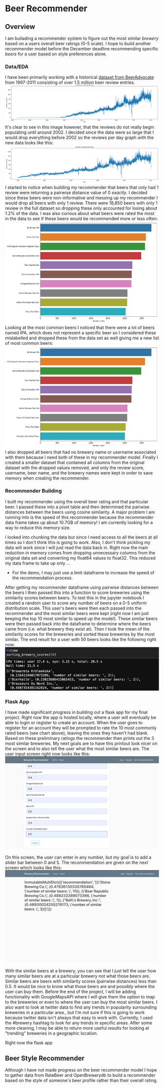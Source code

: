 # Beer Recommender

## Overview
I am builading a recommender system to figure out the most similar <em>brewery</em> based on a users overall beer ratings (0-5 scale). I hope to build another recommender model before the December deadline recommending specific <em>beers</em> for a user based on style preferences alone.

### Data/EDA
I have been primarily working with a historical [dataset from BeerAdvocate](https://www.kaggle.com/rdoume/beerreviews) from 1997-2011 consisting of over 1.5 million beer review entries.
![](images/beer_reviews_day.png)
It's clear to see in this image however, that the reviews do not really begin populating until around 2002. I decided since the data were so large that I would drop everything before 2002 so the reviews per day graph with the new data looks like this:
![](images/beer_reviews_day_short.png)
I started to notice when building my recommender that beers that only had 1 review were returning a pairwise distance value of 0 <em>exactly</em>. I decided since these beers were non-informative and messing up my recommender I would drop all beers with only 1 review. There were 18,850 beers with only 1 review in the full dataset so dropping these only accounted for losing about 1.2% of the data. I was also curious about what beers were rated the most in the data to see if these beers would be recommended more or less often:
![](images/most_rated_beers.png)
Looking at the most common beers I noticed that there were a lot of beers named IPA, which does not represent a specific beer so I considered these mislabelled and dropped these from the data set as well giving me a new list of most common beers:
![](images/most_rated_beers_drop.png)
I also dropped all beers that had no brewery name or username associated with them because I need both of these in my recommender model. Finally I created a smaller dataset that contained all columns from the original dataset with the dropped values removed, and only the review score, username, beer name, and the brewery names were kept in order to save memory when creating the recommender.

### Recommender Building
I built my recommender using the overall beer rating and that particular beer. I passed these into a pivot table and then determined the pairwise distances between the beers using cosine similarity. A major problem I am running into is the speed of this recommender because the recommender data frame takes up about 10.7GB of memory! I am currently looking for a way to reduce this memory size.

I looked into chunking the data but since I need access to all the beers at all times so I don't think this is going to work. Also, I don't think pickling my data will work since I will just read the data back in. Right now the main reduction in memory comes from dropping unnecessary columns from the original data set and converting my float64 values to float32. This reduced my data frame to take up only ...

- For the demo, I may just use a limit dataframe to increase the speed of the recommendation process.

After getting my recommender dataframe using pairwise distances between the beers I then passed this into a function to score breweries using the similarity scores between beers. To test this in the jupyter notebook I created a random user to score any number of beers on a 0-5 uniform distribution scale. This user's beers were then each passed into the recommender and the most similar beers were kept (right now I am just keeping the top 10 most similar to speed up the model). These similar beers were then passed back into the dataframe to determine where the beers came from (i.e. what brewery they exist at). Then I took the mean of the similarity scores for the breweries and sorted these breweries by the most similar. The end result for a user with 50 beers looks like the following right now:
![](images/50_beer_recommender.png)

### Flask App
I have made significant progress in building out a flask app for my final project. Right now the app is hosted locally, where a user will eventually be able to login or register to create an account. When the user goes to register for an account they will be prompted to rate the 10 most commonly rated beers (see chart above), leaving the ones they haven't had blank. Based on these preliminary ratings the recommender then prints out the 3 most similar breweries. My next goals are to have this printout look nicer on the screen and to also tell the user what the most similar beers are. The user input screen right now looks like this:
![](images/user_ratings.png)

On this screen, the user can enter in any number, but my goal is to add a slider bar between 0 and 5. The recommendation are given on the next screen which looks like this:
![](images/recommendations.png)

With the similar beers at a brewery, you can see that I just tell the user how many similar beers are at a particular brewery not what those beers are. Similar beers are beers with similarity scores (pairwise distances) less than 0.5. It would be nice to know what those beers are and possibly where the user can buy them. Before the end of the project, I will be adding functionality with GoogleMapsAPI where I will give them the option to map to the breweries or even to where the user can buy the most similar beers. I also want to look at twitter data to find any trends in popularity surrounding breweries in a particular area., but I'm not sure if this is going to work because twitter data isn't always that easy to work with. Currently, I used the #brewery hashtag to look for any trends in specific areas. After some more cleaning, I may be able to return more useful results for looking at "trending" breweries in a geographic location.

Right now the flask app

## Beer Style Recommender
Although I have not made progress on the beer recommender model I hope to gather data from RateBeer and OpenBrewerydb to build a recommender based on the style of someone's beer profile rather than their overall rating.
